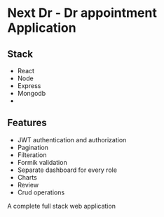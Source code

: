 # Next Dr - Dr appointment Application

## Stack
- React
- Node
- Express
- Mongodb
- 


## Features
- JWT authentication and authorization
- Pagination
- Filteration
- Formik validation
- Separate dashboard for every role
- Charts
- Review
- Crud operations

 A complete full stack web application
